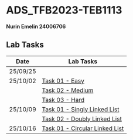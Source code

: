 # ADS_TFB2023-TEB1113

**Nurin Emelin 24006706**

## Lab Tasks

| Date       | Lab Tasks                    |
|------------|------------------------------|
| 25/09/25   |                              |
| 25/10/02   | [Task 01 - Easy](./25_10_02-Task-3Difficulties/task_easy.c)                |
|            | [Task 02 - Medium](./25_10_02-Task-3Difficulties/task_medium.c)             |
|            | [Task 03 - Hard](./25_10_02-Task-3Difficulties/task_hard.c)               |
| 25/10/09   | [Task 01 - Singly Linked List](./25_10_09-Task1-2/task_1.c) |
|            | [Task 02 - Doubly Linked List](./25_10_09-Task1-2/task_2.c) |
| 25/10/16   | [Task 01 - Circular Linked List](./25_10_16-Task1/task_1.cpp) |
